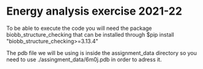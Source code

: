 # Energy analysis exercise 2021-22

To be able to execute the code you will need the package biobb_structure_checking that can be installed through
$pip install "biobb_structure_checking>=3.13.4"

The pdb file we will be using is inside the assignment_data directory so you need to use ./assingment_data/6m0j.pdb in order to adress it.

